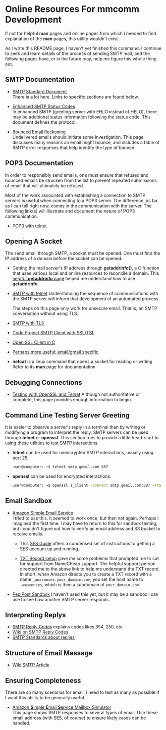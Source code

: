 # Online Resources For mmcomm Development

If not for helpful **man** pages and online pages from which
I needed to find explanation of the **man** pages, this utility
wouldn't exist.

As I write this README page, I haven't yet finished this command.
I continue to seek and learn details of the process of sending
SMTP mail, and the following pages have, or in the future may,
help me figure this whole thing out.

## SMTP Documentation

- [SMTP Standard Document](https://tools.ietf.org/html/rfc5321)  
  There is a lot here.  Links to specific sections are found below.

- [Enhanced SMTP Status Codes](https://tools.ietf.org/html/rfc3463)  
  In enhanced SMTP (greeting server with EHLO instead of HELO),
  there may be additional status information following the status
  code.  This document defines the protocol.

- [Bounced Email Reckoning](https://www.vtiger.com/docs/email-bounces-and-error-codes)  
  Undelivered emails should initiate some investigation.  This
  page discusses many reasons an email might bounce, and includes
  a table of SMTP error responses that help identify the type
  of bounce.

## POP3 Documentation

In order to responsibly send emails, one must ensure that refused
and bounced emails be strucken from the list to prevent repeated
submissions of email that will ultimately be refused.

Most of the work associated with establishing a connection to SMTP
servers is useful when connecting to a POP3 server.  The difference,
as far as I can tell right now, comes in the communication with
the server.  The following link(s) will illustrate and document
the nature of POP3 communication.

- [POP3 with telnet](https://www.shellhacks.com/retrieve-email-pop3-server-command-line/)

## Opening A Socket

The send email through SMTP, a socket must be opened.  One must
find the IP address of a domain before the socket can be opened.

- Getting the mail server's IP address through **getaddrinfo()**,
  a C function that uses various local and online resources to
  reconcile a domain.
  This [helpful **getaddrinfo** page](https://jameshfisher.com/2018/02/03/what-does-getaddrinfo-do/)
  helped me understand how to use **getaddrinfo**.

- [SMTP with telnet](https://www.wikihow.com/Send-Email-Using-Telnet)
  Understanding the sequence of communications with the SMTP
  server will inform that development of an automated process.

  The steps on this page only work for unsecure email.  That is,
  an SMTP conversation without using TLS.

- [SMTP with TLS](https://halon.io/blog/how-to-test-smtp-servers-using-the-command-line/)

- [Code Project SMTP Client with SSL/TSL](https://www.codeproject.com/Articles/98355/SMTP-Client-with-SSL-TLS)

- [Open SSL Client in C](https://aticleworld.com/ssl-server-client-using-openssl-in-c/)

- [Perhaps more useful; email/gmail specific](https://codevlog.com/gmailsmtp-gmail-com-using-c-programming-ssl/118)

- **netcat** is a linux command that opens a socket for reading or writing.
  Refer to its **man** page for documentation.

## Debugging Connections

- [Testing with OpenSSL and Telnet](https://www.stevenrombauts.be/2018/12/test-smtp-with-telnet-or-openssl/)
  Although not authoritative or complete, this page provides
  enough information to begin.

## Command Line Testing Server Greeting

It is easier to observe a server's reply in a terminal than by
writing or modifying a program to interpret the reply.  SMTP servers
can be used through **telnet** or **openssl**.  This section tries to
provide a little head-start to using these utilities to test SMTP
interactions.

- **telnet** can be used for unencrypted SMTP interactions, usually
  using port 25.

  ~~~sh
  user@computer: ~$ telnet smtp.gmail.com 587
  ~~~

- **openssl** can be used for encrypted interactions.

  ~~~sh
  user@computer: ~$ openssl s_client -connect smtp.gmail.com:587 -starttls smtp
  ~~~


## Email Sandbox

- [Amazon Simple Email Service](https://docs.aws.amazon.com/ses/latest/DeveloperGuide/Welcome.html)  
  I tried to use this.  It seemed to work once, but then not again.
  Perhaps I imagined the first time.  I may have to return to this
  for sandbox testing, but I couldn't figure out how to verify an
  email address and S3 bucket to receive emails.

  - This [SES Guide](https://blog.mailtrap.io/amazon-ses-explained/) offers
    a condensed set of instructions to getting a SES account up and
    running.

  - [TXT Record setup](https://www.namecheap.com/support/knowledgebase/article.aspx/317/2237/how-do-i-add-txtspfdkimdmarc-records-for-my-domain)
    gave me some problems that prompted me to call for support from
    NameCheap support.  The helpful support person directed me to the
    above link to help me understand the TXT record.  In short, when
    Amazon directs you to create a TXT record with a name `_amazonses.your_domain.com`,
    you set the host name to `_amazonses`, which is then a subdomain
    of `your_domain.com`.

- [PepiPost Sandbox](https://pepipost.com/blog/pepipost-sandbox/)
  I haven't used this yet, but it may be a sandbox I can use
  to see how another SMTP server responds.

## Interpreting Replys

- [SMTP Reply Codes](https://serversmtp.com/smtp-error/) explains codes likes 354, 250, etc.
- [Wiki on SMTP Reply Codes](https://en.wikipedia.org/wiki/List_of_SMTP_server_return_codes)
- [SMTP Standards about replies](https://tools.ietf.org/html/rfc5321#section-4.1.1.1)

## Structure of Email Message

- [Wiki SMTP Article](https://en.wikipedia.org/wiki/Simple_Mail_Transfer_Protocol)

## Ensuring Completeness

There are so many scenarios for email, I need to test as many as possible
if I want this utility to be generally useful.

- [Amazon **S**imple **E**mail **S**ervice Mailbox Simulator](https://docs.aws.amazon.com/ses/latest/DeveloperGuide/mailbox-simulator.html)  
  This page shows SMTP responses to several types of email.  Use these
  email address (with SES, of course) to ensure likely cases can be 
  handled.
